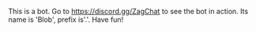 This is a bot. Go to https://discord.gg/ZagChat to see the bot in action. Its name is 'Blob', prefix is'.'. Have fun!
 
